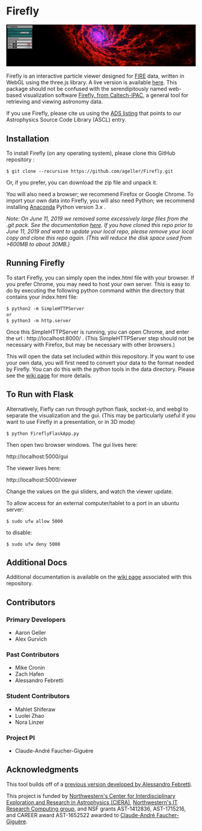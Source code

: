 # Firefly

![Firefly snapshot](src/docs/screenGrab.png)

Firefly is an interactive particle viewer designed for [FIRE](http://galaxies.northwestern.edu/fire-simulations/) data, written in WebGL using the three.js library. A live version is available [here](https://ageller.github.io/Firefly/).
This package should not be confused with the serendipitously named web-based visualization software [Firefly, from Caltech-IPAC](https://github.com/Caltech-IPAC/firefly), a general tool for retrieving and viewing astronomy data.

If you use Firefly, please cite us using the [ADS listing](http://adsabs.harvard.edu/abs/2018ascl.soft10021G) that points to our Astrophysics Source Code Library (ASCL) entry.

## Installation

To install Firefly (on any operating system), please clone this GitHub repository :
```
$ git clone --recursive https://github.com/ageller/Firefly.git
```

Or, if you prefer, you can download the zip file and unpack it.  

You will also need a browser; we recommend Firefox or Google Chrome. To import your own data into Firefly, you will also need Python; we recommend installing [Anaconda](https://www.anaconda.com/download/) Python version 3.x .

_Note: On June 11, 2019 we removed some excessively large files from the .git pack.  See the documentation [here](src/docs/READMEcleanPack.md).  If you have cloned this repo prior to June 11, 2019 and want to update your local repo, please remove your local copy and clone this repo again.  (This will reduce the disk space used from >600MB to about 30MB.)_

## Running Firefly

To start Firefly, you can simply open the index.html file with your browser. If you prefer Chrome, you may need to host your own server.  This is easy to do by executing the following python command within the directory that contains your index.html file:

```
$ python2 -m SimpleHTTPServer
or
$ python3 -m http.server
```

Once this SimpleHTTPServer is running, you can open Chrome, and enter the url : http://localhost:8000/ .  (This SimpleHTTPServer step should not be necessary with Firefox, but may be necessary with other browsers.)

This will open the data set included within this repository.  If you want to use your own data, you will first need to convert your data to the format needed by Firefly.  You can do this with the python tools in the data directory.  Please see the [wiki page](https://github.com/ageller/Firefly/wiki) for more details.  


## To Run with Flask

Alternatively, Fiefly can run through python flask, socket-io, and webgl to separate the visualization and the gui.  (This may be particularly useful if you want to use Firefly in a presentation, or in 3D mode)


```
$ python FireflyFlaskApp.py
```

Then open two browser windows.  The gui lives here:

http://localhost:5000/gui

The viewer lives here:

http://localhost:5000/viewer

Change the values on the gui sliders, and watch the viewer update.

To allow access for an external computer/tablet to a port in an ubuntu server:

```
$ sudo ufw allow 5000
```

to disable:

```
$ sudo ufw deny 5000
```

## Additional Docs

Additional documentation is available on the [wiki page](https://github.com/ageller/Firefly/wiki) associated with this repository.

## Contributors 
### Primary Developers
* Aaron Geller
* Alex Gurvich
### Past Contributors 
* Mike Cronin
* Zach Hafen
* Alessandro Febretti
### Student Contributors
* Mahlet Shiferaw 
* Luolei Zhao
* Nora Linzer
### Project PI
* Claude-André Faucher-Giguère 


## Acknowledgments
This tool builds off of a [previous version developed by Alessandro Febretti](https://github.com/nuitrcs/firefly). 

This project is funded by [Northwestern's Center for Interdisciplinary Exploration and Research in Astrophysics (CIERA)](https://ciera.northwestern.edu/),  [Northwestern's IT Research Computing group](https://www.it.northwestern.edu/research/index.html), and NSF grants AST-1412836, AST-1715216, and CAREER award AST-1652522 awarded to [Claude-André Faucher-Giguère](https://www.physics.northwestern.edu/people/faculty/core-faculty/claude-andre-faucher-giguere.html).
